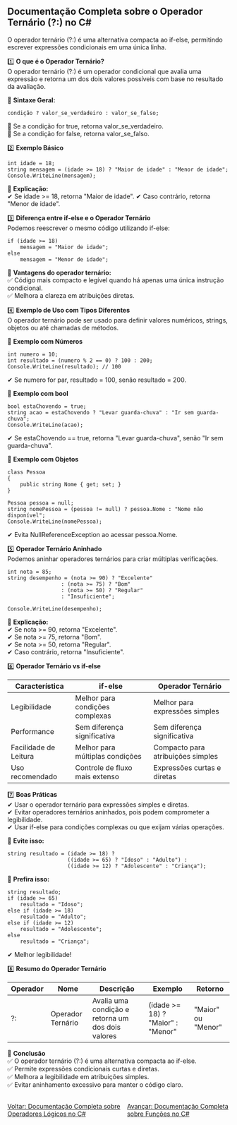 ## Documentação Completa sobre o Operador Ternário (?:) no C#

O operador ternário (?:) é uma alternativa compacta ao if-else, permitindo escrever expressões condicionais em uma única linha.

1️⃣ **O que é o Operador Ternário?**<br />
O operador ternário (?:) é um operador condicional que avalia uma expressão e retorna um dos dois valores possíveis com base no resultado da avaliação.

📌 **Sintaxe Geral:**<br />
```
condição ? valor_se_verdadeiro : valor_se_falso;

```

🔹 Se a condição for true, retorna valor_se_verdadeiro. <br />
🔹 Se a condição for false, retorna valor_se_falso. <br />

2️⃣ **Exemplo Básico** <br />
```
int idade = 18;
string mensagem = (idade >= 18) ? "Maior de idade" : "Menor de idade";
Console.WriteLine(mensagem);

```
📌 **Explicação:**<br />
✔ Se idade >= 18, retorna "Maior de idade".
✔ Caso contrário, retorna "Menor de idade".

3️⃣ **Diferença entre if-else e o Operador Ternário**<br />
Podemos reescrever o mesmo código utilizando if-else:
```
if (idade >= 18)
    mensagem = "Maior de idade";
else
    mensagem = "Menor de idade";

```

📌 **Vantagens do operador ternário:**<br />
✅ Código mais compacto e legível quando há apenas uma única instrução condicional.<br />
✅ Melhora a clareza em atribuições diretas.<br />

4️⃣ **Exemplo de Uso com Tipos Diferentes**<br />
O operador ternário pode ser usado para definir valores numéricos, strings, objetos ou até chamadas de métodos.<br />

📌 **Exemplo com Números** <br />

```
int numero = 10;
int resultado = (numero % 2 == 0) ? 100 : 200;
Console.WriteLine(resultado); // 100

```
✔ Se numero for par, resultado = 100, senão resultado = 200.<br />

📌 **Exemplo com bool**<br />
```
bool estaChovendo = true;
string acao = estaChovendo ? "Levar guarda-chuva" : "Ir sem guarda-chuva";
Console.WriteLine(acao);

```
✔ Se estaChovendo == true, retorna "Levar guarda-chuva", senão "Ir sem guarda-chuva".<br />

📌 **Exemplo com Objetos**<br />
```
class Pessoa
{
    public string Nome { get; set; }
}

Pessoa pessoa = null;
string nomePessoa = (pessoa != null) ? pessoa.Nome : "Nome não disponível";
Console.WriteLine(nomePessoa);

```
✔ Evita NullReferenceException ao acessar pessoa.Nome.<br />

5️⃣ **Operador Ternário Aninhado**<br />
Podemos aninhar operadores ternários para criar múltiplas verificações.<br />

```
int nota = 85;
string desempenho = (nota >= 90) ? "Excelente"
                 : (nota >= 75) ? "Bom"
                 : (nota >= 50) ? "Regular"
                 : "Insuficiente";

Console.WriteLine(desempenho);

```

📌 **Explicação:**<br />
✔ Se nota >= 90, retorna "Excelente".<br />
✔ Se nota >= 75, retorna "Bom".<br />
✔ Se nota >= 50, retorna "Regular".<br />
✔ Caso contrário, retorna "Insuficiente".<br />

6️⃣ **Operador Ternário vs if-else**<br />

| Característica         | if-else                         | Operador Ternário                |
|------------------------|---------------------------------|----------------------------------|
| Legibilidade	         | Melhor para condições complexas |Melhor para expressões simples    |
| Performance	         | Sem diferença significativa	   |Sem diferença significativa       |
| Facilidade de Leitura	 | Melhor para múltiplas condições |Compacto para atribuições simples |
| Uso recomendado	     | Controle de fluxo mais extenso  |Expressões curtas e diretas       |

7️⃣ **Boas Práticas**<br />
✔ Usar o operador ternário para expressões simples e diretas.<br />
✔ Evitar operadores ternários aninhados, pois podem comprometer a legibilidade.<br />
✔ Usar if-else para condições complexas ou que exijam várias operações.<br />

📌 **Evite isso:**
```
string resultado = (idade >= 18) ? 
                   ((idade >= 65) ? "Idoso" : "Adulto") : 
                   ((idade >= 12) ? "Adolescente" : "Criança");

```

📌 **Prefira isso:** <br />
```
string resultado;
if (idade >= 65)
    resultado = "Idoso";
else if (idade >= 18)
    resultado = "Adulto";
else if (idade >= 12)
    resultado = "Adolescente";
else
    resultado = "Criança";

```

✔ Melhor legibilidade!<br />


8️⃣ **Resumo do Operador Ternário**<br />

| Operador         | Nome                         | Descrição                | Exemplo | Retorno |
|------------------|------------------------------|--------------------------|---------|---------|
| ?:               | Operador Ternário            | Avalia uma condição e retorna um dos dois valores                          | (idade >= 18) ? "Maior" : "Menor"        |   "Maior" ou "Menor"  |  


📌 **Conclusão**<br />
✅ O operador ternário (?:) é uma alternativa compacta ao if-else.<br />
✅ Permite expressões condicionais curtas e diretas.<br />
✅ Melhora a legibilidade em atribuições simples.<br />
✅ Evitar aninhamento excessivo para manter o código claro.<br />

<br/>
<div style="display: flex; justify-content: space-between;">  
   <a href="logic-operator.md">Voltar: Documentação Completa sobre Operadores Lógicos no C#</a>  <br />
     <a href="functions.md">Avançar: Documentação Completa sobre Funções no C#</a>  
</div>





